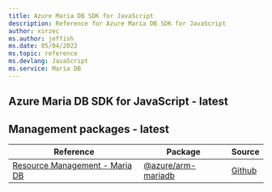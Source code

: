 ```yaml
---
title: Azure Maria DB SDK for JavaScript
description: Reference for Azure Maria DB SDK for JavaScript
author: xirzec
ms.author: jeffish
ms.date: 05/04/2022
ms.topic: reference
ms.devlang: JavaScript
ms.service: Maria DB
---
```

## Azure Maria DB SDK for JavaScript - latest
## Management packages - latest
| Reference | Package | Source |
|---|---|---|
|[Resource Management - Maria DB](javascript/api/overview/azure/arm-mariadb-readme)|[@azure/arm-mariadb](https://www.npmjs.com/package/@azure/arm-mariadb)|[Github](https://github.com/Azure/azure-sdk-for-js/blob/main/sdk/mariadb/arm-mariadb)|

